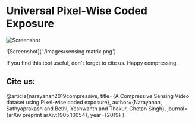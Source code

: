 # Universal Pixel-Wise Coded Exposure

![Screenshot]('./images/pixel-wise.png')

![Screenshot]('./images/sensing matrix.png')

If you find this tool useful, don't forget to cite us. Happy compressing.

## Cite us:
<a id="1">
@article{narayanan2019compressive,
  title={A Compressive Sensing Video dataset using Pixel-wise coded exposure},
  author={Narayanan, Sathyaprakash and Bethi, Yeshwanth and Thakur, Chetan Singh},
  journal={arXiv preprint arXiv:1905.10054},
  year={2019}
}
</a> 
